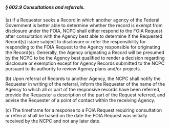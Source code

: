##### § 602.9 Consultations and referrals. #####

(a) If a Requester seeks a Record in which another agency of the Federal Government is better able to determine whether the record is exempt from disclosure under the FOIA, NCPC shall either respond to the FOIA Request after consultation with the Agency best able to determine if the Requested Record(s) is/are subject to disclosure or refer the responsibility for responding to the FOIA Request to the Agency responsible for originating the Record(s). Generally, the Agency originating a Record will be presumed by the NCPC to be the Agency best qualified to render a decision regarding disclosure or exemption except for Agency Records submitted to the NCPC pursuant to its authority to review Agency plans and/or projects.

(b) Upon referral of Records to another Agency, the NCPC shall notify the Requester in writing of the referral, inform the Requester of the name of the Agency to which all or part of the responsive records have been referred, provide the Requester a description of the part of the Request referred, and advise the Requester of a point of contact within the receiving Agency.

(c) The timeframe for a response to a FOIA Request requiring consultation or referral shall be based on the date the FOIA Request was initially received by the NCPC and not any later date.